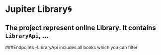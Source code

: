 # Jupiter Library:cyclone:
## The project represent online Library. It contains `LibraryApi`, ...

###Endpoints
-LibraryApi includes all books which you can filter